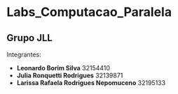 # Labs_Computacao_Paralela
## Grupo JLL
Integrantes:
- **Leonardo Borim Silva**                  32154410
- **Julia Ronquetti Rodrigues**             32139871
- **Larissa Rafaela Rodrigues Nepomuceno**  32195133

